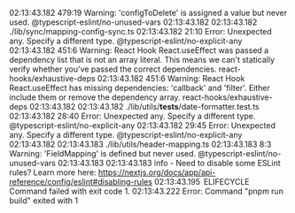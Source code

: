 02:13:43.182 
479:19  Warning: 'configToDelete' is assigned a value but never used.  @typescript-eslint/no-unused-vars
02:13:43.182 
02:13:43.182 
./lib/sync/mapping-config-sync.ts
02:13:43.182 
21:10  Error: Unexpected any. Specify a different type.  @typescript-eslint/no-explicit-any
02:13:43.182 
451:6  Warning: React Hook React.useEffect was passed a dependency list that is not an array literal. This means we can't statically verify whether you've passed the correct dependencies.  react-hooks/exhaustive-deps
02:13:43.182 
451:6  Warning: React Hook React.useEffect has missing dependencies: 'callback' and 'filter'. Either include them or remove the dependency array.  react-hooks/exhaustive-deps
02:13:43.182 
02:13:43.182 
./lib/utils/__tests__/date-formatter.test.ts
02:13:43.182 
28:40  Error: Unexpected any. Specify a different type.  @typescript-eslint/no-explicit-any
02:13:43.182 
29:45  Error: Unexpected any. Specify a different type.  @typescript-eslint/no-explicit-any
02:13:43.182 
02:13:43.183 
./lib/utils/header-mapping.ts
02:13:43.183 
8:3  Warning: 'FieldMapping' is defined but never used.  @typescript-eslint/no-unused-vars
02:13:43.183 
02:13:43.183 
info  - Need to disable some ESLint rules? Learn more here: https://nextjs.org/docs/app/api-reference/config/eslint#disabling-rules
02:13:43.195 
 ELIFECYCLE  Command failed with exit code 1.
02:13:43.222 
Error: Command "pnpm run build" exited with 1